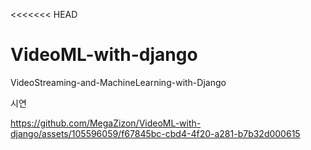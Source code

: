 <<<<<<< HEAD
# VideoML-with-django
VideoStreaming-and-MachineLearning-with-Django

시연


https://github.com/MegaZizon/VideoML-with-django/assets/105596059/f67845bc-cbd4-4f20-a281-b7b32d000615

